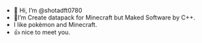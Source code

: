 - 👋 Hi, I’m @shotadft0780
- 📁I’m Create datapack for Minecraft but Maked Software by C++.
- I like pokèmon and Minecraft.
- 👍 nice to meet you.

<!---
shotadft0780/shotadft0780 is a ✨ special ✨ repository because its `README.md` (this file) appears on your GitHub profile.
You can click the Preview link to take a look at your changes.
--->
